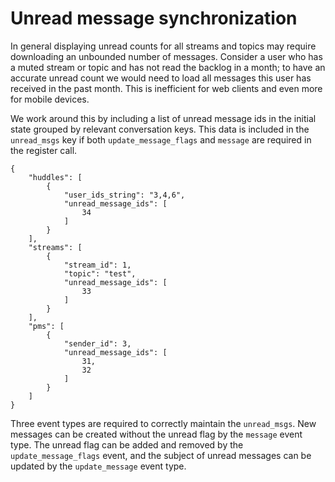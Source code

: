 # Unread message synchronization

In general displaying unread counts for all streams and topics may require
downloading an unbounded number of messages. Consider a user who has a muted
stream or topic and has not read the backlog in a month; to have an accurate
unread count we would need to load all messages this user has received in the
past month. This is inefficient for web clients and even more for mobile
devices.

We work around this by including a list of unread message ids in the initial
state grouped by relevant conversation keys. This data is included in the
`unread_msgs` key if both `update_message_flags` and `message` are required
in the register call.

```
{
    "huddles": [
        {
            "user_ids_string": "3,4,6",
            "unread_message_ids": [
                34
            ]
        }
    ],
    "streams": [
        {
            "stream_id": 1,
            "topic": "test",
            "unread_message_ids": [
                33
            ]
        }
    ],
    "pms": [
        {
            "sender_id": 3,
            "unread_message_ids": [
                31,
                32
            ]
        }
    ]
}
```

Three event types are required to correctly maintain the `unread_msgs`. New
messages can be created without the unread flag by the `message` event type.
The unread flag can be added and removed by the `update_message_flags` event,
and the subject of unread messages can be updated by the `update_message` event
type.
